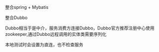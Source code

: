 整合spring + Mybatis

整合Dubbo

   Dubbo相当于是中介，服务消费方连接Dubbo，Dubbo官方推荐注册中心使用zookeeper,通过Dubbo远程调用的实体类需要序列化
   
   本地测试时会设置为直连，也不检查服务

   